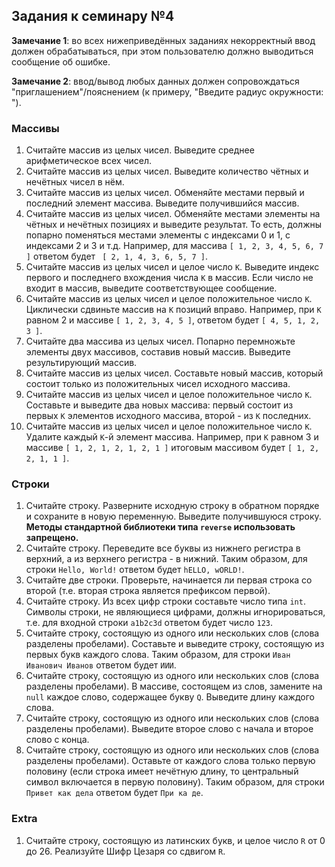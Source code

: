 ## Задания к семинару №4

**Замечание 1**: во всех нижеприведённых заданиях некорректный ввод должен обрабатываться, при этом пользователю должно выводиться сообщение об ошибке.

**Замечание 2**: ввод/вывод любых данных должен сопровождаться "приглашением"/пояснением (к примеру, "Введите радиус окружности: ").

### Массивы

1. Считайте массив из целых чисел. Выведите среднее арифметическое всех чисел.
2. Считайте массив из целых чисел. Выведите количество чётных и нечётных чисел в нём.
3. Считайте массив из целых чисел. Обменяйте местами первый и последний элемент массива. Выведите получившийся массив.
4. Считайте массив из целых чисел. Обменяйте местами элементы на чётных и нечётных позициях и выведите результат. То есть, должны попарно поменяться местами элементы с индексами 0 и 1, с индексами 2 и 3 и т.д. Например, для массива `[ 1, 2, 3, 4, 5, 6, 7 ]` ответом будет ` [ 2, 1, 4, 3, 6, 5, 7 ]`.
5. Считайте массив из целых чисел и целое число `K`. Выведите индекс первого и последнего вхождения числа `K` в массив. Если число не входит в массив, выведите соответствующее сообщение.
6. Считайте массив из целых чисел и целое положительное число `K`. Циклически сдвиньте массив на `K` позиций вправо. Например, при `K` равном 2 и массиве `[ 1, 2, 3, 4, 5 ]`, ответом будет `[ 4, 5, 1, 2, 3 ]`.
7. Считайте два массива из целых чисел. Попарно перемножьте элементы двух массивов, составив новый массив. Выведите результирующий массив.
8. Считайте массив из целых чисел. Составьте новый массив, который состоит только из положительных чисел исходного массива.
9. Считайте массив из целых чисел и целое положительное число `K`. Составьте и выведите два новых массива: первый состоит из первых `K` элементов исходного массива, второй - из `K` последних.
10. Считайте массив из целых чисел и целое положительное число `K`. Удалите каждый `K`-й элемент массива. Например, при `K` равном 3 и массиве `[ 1, 2, 1, 2, 1, 2, 1 ]` итоговым массивом будет `[ 1, 2, 2, 1, 1 ]`.

### Строки

1. Считайте строку. Разверните исходную строку в обратном порядке и сохраните в новую переменную. Выведите получившуюся строку. **Методы стандартной библиотеки типа `reverse` использовать запрещено.**
2. Считайте строку. Переведите все буквы из нижнего регистра в верхний, а из верхнего регистра - в нижний. Таким образом, для строки `Hello, World!` ответом будет `hELLO, wORLD!`.
3. Считайте две строки. Проверьте, начинается ли первая строка со второй (т.е. вторая строка является префиксом первой).
4. Считайте строку. Из всех цифр строки составьте число типа `int`. Символы строки, не являющиеся цифрами, должны игнорироваться, т.е. для входной строки `a1b2c3d` ответом будет число `123`.
5. Считайте строку, состоящую из одного или нескольких слов (слова разделены пробелами). Составьте и выведите строку, состоящую из первых букв каждого слова. Таким образом, для строки `Иван Иванович Иванов` ответом будет `ИИИ`.
6. Считайте строку, состоящую из одного или нескольких слов (слова разделены пробелами). В массиве, состоящем из слов, замените на `null` каждое слово, содержащее букву `Q`. Выведите длину каждого слова.
7. Считайте строку, состоящую из одного или нескольких слов (слова разделены пробелами). Выведите второе слово с начала и второе слово с конца.
8. Считайте строку, состоящую из одного или нескольких слов (слова разделены пробелами). Оставьте от каждого слова только первую половину (если строка имеет нечётную длину, то центральный символ включается в первую половину). Таким образом, для строки `Привет как дела` ответом будет `При ка де`.

### Extra

1. Считайте строку, состоящую из латинских букв, и целое число `R` от 0 до 26. Реализуйте Шифр Цезаря со сдвигом `R`.